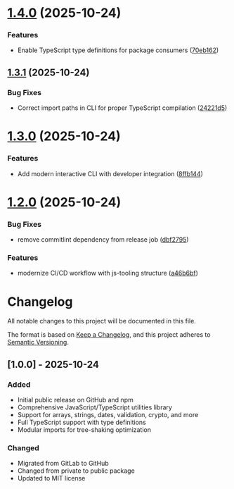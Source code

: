 # [1.4.0](https://github.com/rtorcato/js-common/compare/v1.3.1...v1.4.0) (2025-10-24)


### Features

* Enable TypeScript type definitions for package consumers ([70eb162](https://github.com/rtorcato/js-common/commit/70eb162bb556164432762f382470ff28a3ec0251))

## [1.3.1](https://github.com/rtorcato/js-common/compare/v1.3.0...v1.3.1) (2025-10-24)


### Bug Fixes

* Correct import paths in CLI for proper TypeScript compilation ([24221d5](https://github.com/rtorcato/js-common/commit/24221d5622fa70dabe78166c7266c825686466ab))

# [1.3.0](https://github.com/rtorcato/js-common/compare/v1.2.0...v1.3.0) (2025-10-24)


### Features

* Add modern interactive CLI with developer integration ([8ffb144](https://github.com/rtorcato/js-common/commit/8ffb144dfb9b1c13a6a40df7c2dee98623c8a936))

# [1.2.0](https://github.com/rtorcato/js-common/compare/v1.1.0...v1.2.0) (2025-10-24)


### Bug Fixes

* remove commitlint dependency from release job ([dbf2795](https://github.com/rtorcato/js-common/commit/dbf27956698b40d68c29dcaba62c5498b8bb7f52))


### Features

* modernize CI/CD workflow with js-tooling structure ([a46b6bf](https://github.com/rtorcato/js-common/commit/a46b6bf73696def0be74136d872ece3a0447ce2d))

# Changelog

All notable changes to this project will be documented in this file.

The format is based on [Keep a Changelog](https://keepachangelog.com/en/1.0.0/),
and this project adheres to [Semantic Versioning](https://semver.org/spec/v2.0.0.html).

## [1.0.0] - 2025-10-24

### Added
- Initial public release on GitHub and npm
- Comprehensive JavaScript/TypeScript utilities library
- Support for arrays, strings, dates, validation, crypto, and more
- Full TypeScript support with type definitions
- Modular imports for tree-shaking optimization

### Changed
- Migrated from GitLab to GitHub
- Changed from private to public package
- Updated to MIT license
